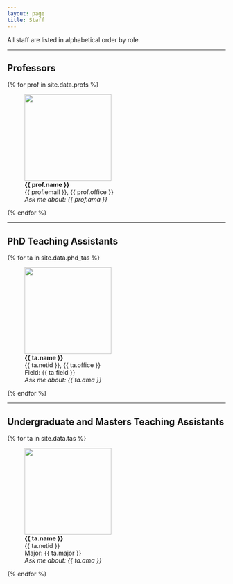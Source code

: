 ```yaml
---
layout: page
title: Staff
---
```


All staff are listed in alphabetical order by role.

* * *

## Professors

<div class="container">
  {% for prof in site.data.profs %}
  <figure>
    <img src="pics/{{ prof.pic }}" height="200px" width="200px"/>
    <figcaption>
      <b>{{ prof.name }}</b><br/>
      {{ prof.email }}, {{ prof.office }}<br/>
      <i>Ask me about: {{ prof.ama }}</i>
    </figcaption>
  </figure>
  {% endfor %}
</div>

* * *

## PhD Teaching Assistants

<div class="container">
  {% for ta in site.data.phd_tas %}
  <figure>
    <img src="pics/{{ ta.pic }}" height="200px"  width="200px"/>
    <figcaption>
      <b>{{ ta.name }}</b><br/>
      {{ ta.netid }}, {{ ta.office }}<br/>
      Field: {{ ta.field }}<br/>
      <i>Ask me about: {{ ta.ama }}</i>
    </figcaption>
  </figure>
  {% endfor %}
</div>

* * *

## Undergraduate and Masters Teaching Assistants

<div class="container">
  {% for ta in site.data.tas %}
  <figure>
    <img src="pics/{{ ta.pic }}" height="200px"  width="200px"/>
    <figcaption>
      <b>{{ ta.name }}</b><br/>
      {{ ta.netid }}<br/>
      Major: {{ ta.major }}<br/>
      <i>Ask me about: {{ ta.ama }}</i>
    </figcaption>
  </figure>
  {% endfor %}
</div>

